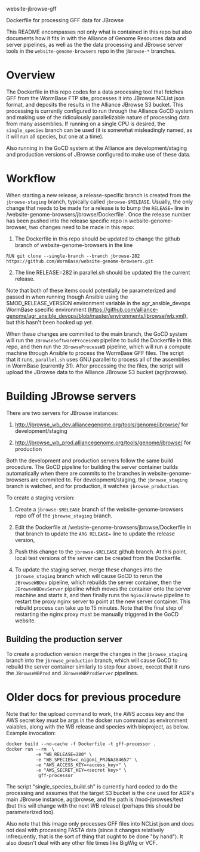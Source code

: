 website-jbrowse-gff

Dockerfile for processing GFF data for JBrowse

This README encompasses not only what is contained in this repo but also documents how
it fits in with the Alliance of Genome Resources data and server pipelines, as well as
the the data processing and JBrowse server tools in the `website-genome-browsers` repo
in the `jbrowse-*` branches.

Overview
========

The Dockerfile in this repo codes for a data processing tool that fetches GFF from
the WormBase FTP site, processes it into JBrowse NCList json format, and deposits
the results in the Alliance JBrowse S3 bucket. This processing is currently configured
to run through the Alliance GoCD system and making use of the ridiculously parallelizable
nature of processing data from many assemblies. If running on a single CPU is desired,
the `single_species` branch can be used (it is somewhat misleadingly named, as it will run all species, but one at a time).

Also running in the GoCD system at the Alliance are development/staging and production
versions of JBrowse configured to make use of these data.

Workflow
========

When starting a new release, a release-specific branch is created from the 
`jbrowse-staging` branch, typically called `jbrowse-$RELEASE`. Usually, the only
change that needs to be made for a release is to bump the `RELEASE=` line in
/website-genome-browsers/jbrowse/Dockerfile`. Once the release number has been
pushed into the release specific repo in website-genome-browser, two changes
need to be made in this repo:

1. The Dockerfile in this repo should be updated to change the github branch of
website-genome-browsers in the line
```
RUN git clone --single-branch --branch jbrowse-282 https://github.com/WormBase/website-genome-browsers.git
```

2. The line RELEASE=282 in parallel.sh should be updated the the current release.

Note that both of these items could potentially be parameterized and passed in when
running though Ansible using the $MOD_RELEASE_VERSION environment variable in the
agr_ansible_devops WormBase specific environment
(https://github.com/alliance-genome/agr_ansible_devops/blob/master/environments/jbrowse/wb.yml),
but this hasn't been hooked up yet.

When these changes are commited to the main branch, the GoCD system will run the
`JBrowseSoftwareProcessWB` pipeline to build the Dockerfile in this repo, and then
run the `JBrowseProcessWB` pipeline, which will run a compute machine through Ansible
to process the WormBase GFF files. The script that it runs, `parallel.sh` uses
GNU parallel to process all of the assemblies in WormBase (currently 31). After
processing the the files, the script will upload the JBrowse data to the Alliance
JBrowse S3 bucket (agrjbrowse).  

Building JBrowse servers
========================

There are two servers for JBrowse instances:

1. http://jbrowse_wb_dev.alliancegenome.org/tools/genome/jbrowse/ for development/staging

2. http://jbrowse_wb_prod.alliancegenome.org/tools/genome/jbrowse/ for production

Both the development and production servers follow the same build procedure. The
GoCD pipeline for building the server container builds automatically when there are
commits to the branches in website-genome-browsers are commited to. For
development/staging, the `jbrowse_staging` branch is watched, and for production, it
watches `jbrowse_production`.

To create a staging version:

1. Create a `jbrowse-$RELEASE` branch of the website-genome-browsers repo off of the
`jbrowse_staging` branch.

2. Edit the Dockerfile at /website-genome-browsers/jbrowse/Dockerfile in that branch
to update the `ARG RELEASE=` line to update the release version,

3. Push this change to the `jbrowse-$RELEASE` github branch. At this point, local test
versions of the server can be created from the Dockerfile.

4. To update the staging server, merge these changes into the `jbrowse_staging` branch
which will cause GoCD to rerun the `JBrowseWBDev` pipeline, which rebuilds the server
container, then the `JBrowseWBDevServer` pipeline which moves the container onto the
server machine and starts it, and then finally runs the `NginxJBrowse` pipeline to
restart the proxy nginx server to point at the new server container. This rebuild
process can take up to 15 minutes. Note that the final step of restarting the nginx
proxy must be manually triggered in the GoCD website.

Building the production server
------------------------------

To create a production version merge the changes in the `jbrowse_staging` branch into
the `jbrowse_production` branch, which will cause GoCD to rebuild the server container
similarly to step four above, execpt that it runs the `JBrowseWBProd` and
`JBrowseWBProdServer` pipelines.

Older docs for previous procedure
=================================

Note that for the upload command to work, the AWS access key and the AWS
secret key must be args in the docker run command as environment vaiables,
along with the WB release and species with bioproject, as below.
Example invocation:

    docker build --no-cache -f Dockerfile -t gff-processor .
    docker run --rm  \
               -e "WB_RELEASE=280" \
               -e "WB_SPECIES=c_nigoni_PRJNA384657" \
               -e "AWS_ACCESS_KEY=<access_key>" \
               -e "AWS_SECRET_KEY=<secret key>" \
                gff-processor

The script "single_species_build.sh" is currently hard coded to do the processing
and assumes that the target S3 bucket is the one used for AGR's main JBrowse
instance, agrjbrowse, and the path is /mod-jbrowses/test (but this will change with the
next WB release) (perhaps this should be parameterized too).

Also note that this image only processes GFF files into NCList json and does
not deal with processing FASTA data (since it changes relatively infrequently,
that is the sort of thing that ought to be done "by hand").  It also doesn't deal
with any other file times like BigWig or VCF.

